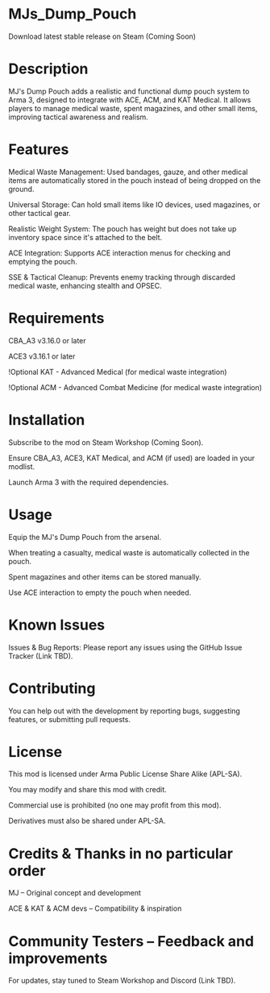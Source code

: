 # MJs_Dump_Pouch

Download latest stable release on Steam (Coming Soon)

# Description

MJ's Dump Pouch adds a realistic and functional dump pouch system to Arma 3, designed to integrate with ACE, ACM, and KAT Medical. It allows players to manage medical waste, spent magazines, and other small items, improving tactical awareness and realism.

# Features

Medical Waste Management: Used bandages, gauze, and other medical items are automatically stored in the pouch instead of being dropped on the ground.

Universal Storage: Can hold small items like IO devices, used magazines, or other tactical gear.

Realistic Weight System: The pouch has weight but does not take up inventory space since it's attached to the belt.

ACE Integration: Supports ACE interaction menus for checking and emptying the pouch.

SSE & Tactical Cleanup: Prevents enemy tracking through discarded medical waste, enhancing stealth and OPSEC.

# Requirements

CBA_A3 v3.16.0 or later

ACE3 v3.16.1 or later

!Optional KAT - Advanced Medical (for medical waste integration) 

!Optional ACM - Advanced Combat Medicine (for medical waste integration) 

# Installation

Subscribe to the mod on Steam Workshop (Coming Soon).

Ensure CBA_A3, ACE3, KAT Medical, and ACM (if used) are loaded in your modlist.

Launch Arma 3 with the required dependencies.

# Usage

Equip the MJ's Dump Pouch from the arsenal.

When treating a casualty, medical waste is automatically collected in the pouch.

Spent magazines and other items can be stored manually.

Use ACE interaction to empty the pouch when needed.

# Known Issues

Issues & Bug Reports: Please report any issues using the GitHub Issue Tracker (Link TBD).

# Contributing

You can help out with the development by reporting bugs, suggesting features, or submitting pull requests.

# License

This mod is licensed under Arma Public License Share Alike (APL-SA).

You may modify and share this mod with credit.

Commercial use is prohibited (no one may profit from this mod).

Derivatives must also be shared under APL-SA.

# Credits & Thanks in no particular order

MJ – Original concept and development

ACE & KAT & ACM devs – Compatibility & inspiration

# Community Testers – Feedback and improvements

For updates, stay tuned to Steam Workshop and Discord (Link TBD).
